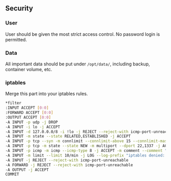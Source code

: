 ## Security

### User
User should be given the most strict access control.
No password login is permitted.

### Data 
All important data should be put under `/opt/data/`, including backup, container volume, etc.


### iptables
Merge this part into your iptables rules.
```sh
*filter
:INPUT ACCEPT [0:0]
:FORWARD ACCEPT [0:0]
:OUTPUT ACCEPT [0:0]
-A INPUT -p udp -j DROP
-A INPUT -i lo -j ACCEPT
-A INPUT -d 127.0.0.0/8 -i !lo -j REJECT --reject-with icmp-port-unreachable
-A INPUT -m state --state RELATED,ESTABLISHED -j ACCEPT
-A INPUT -p tcp --syn -m connlimit --connlimit-above 15 --connlimit-mask 32 -j REJECT --reject-with tcp-reset -m comment --comment "Limit 30 conns for each IP"
-A INPUT -p tcp -m state --state NEW -m multiport --dport 22,1337 -j ACCEPT -m comment --comment "Allow known services access"
-A INPUT -p icmp -m icmp --icmp-type 8 -j ACCEPT -m comment --comment "Allow Ping"
-A INPUT -m limit --limit 10/min -j LOG --log-prefix "iptables denied: " --log-level 7 -m comment --comment "Log deny pkts"
-A INPUT -j REJECT --reject-with icmp-port-unreachable
-A FORWARD -j REJECT --reject-with icmp-port-unreachable
-A OUTPUT -j ACCEPT
COMMIT

```
